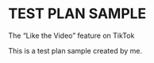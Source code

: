 # TEST PLAN SAMPLE

The “Like the Video” feature on TikTok

This is a test plan sample created by me.
